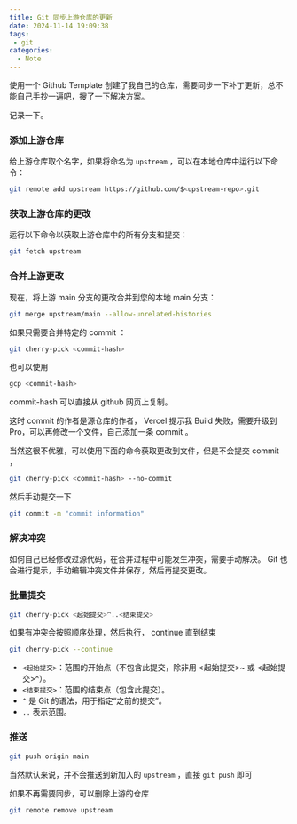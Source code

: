 ```yaml
---
title: Git 同步上游仓库的更新
date: 2024-11-14 19:09:38
tags:
 - git
categories:
  - Note
---
```


使用一个 Github Template 创建了我自己的仓库，需要同步一下补丁更新，总不能自己手抄一遍吧，搜了一下解决方案。  

记录一下。

<!--more-->
### 添加上游仓库

给上游仓库取个名字，如果将命名为 `upstream` ，可以在本地仓库中运行以下命令：

```sh
git remote add upstream https://github.com/$<upstream-repo>.git
```

### 获取上游仓库的更改

运行以下命令以获取上游仓库中的所有分支和提交：

```sh
git fetch upstream
```

### 合并上游更改

现在，将上游 main 分支的更改合并到您的本地 main 分支：

```sh
git merge upstream/main --allow-unrelated-histories
```

如果只需要合并特定的 commit ：

```sh
git cherry-pick <commit-hash>
```

也可以使用
```sh
gcp <commit-hash>
```
commit-hash 可以直接从 github 网页上复制。  

这时 commit 的作者是源仓库的作者， Vercel 提示我 Build 失败，需要升级到 Pro，可以再修改一个文件，自己添加一条 commit 。

当然这很不优雅，可以使用下面的命令获取更改到文件，但是不会提交 commit ，
```sh
git cherry-pick <commit-hash> --no-commit
```

然后手动提交一下
```sh
git commit -m "commit information"
```

### 解决冲突

如何自己已经修改过源代码，在合并过程中可能发生冲突，需要手动解决。
Git 也会进行提示，手动编辑冲突文件并保存，然后再提交更改。


### 批量提交
```sh
git cherry-pick <起始提交>^..<结束提交>
```

如果有冲突会按照顺序处理，然后执行， continue 直到结束

```sh
git cherry-pick --continue
```

- `<起始提交>`：范围的开始点（不包含此提交，除非用 <起始提交>~ 或 <起始提交>^）。
- `<结束提交>`：范围的结束点（包含此提交）。
- `^` 是 Git 的语法，用于指定“之前的提交”。
- `..` 表示范围。

### 推送

```sh
git push origin main
```

当然默认来说，并不会推送到新加入的 `upstream` ，直接 `git push` 即可

如果不再需要同步，可以删除上游的仓库
```sh
git remote remove upstream
```